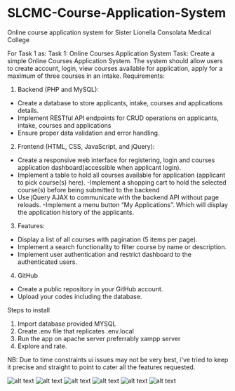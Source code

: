 # SLCMC-Course-Application-System
Online course application system for Sister Lionella Consolata Medical College

For Task 1 as:
Task 1: Online Courses Application System
Task: Create a simple Online Courses Application System. The system should allow users to create
account, login, view courses available for application, apply for a maximum of three courses in an intake.
Requirements:
1. Backend (PHP and MySQL):
- Create a database to store applicants, intake, courses and applications details.
- Implement RESTful API endpoints for CRUD operations on applicants, intake, courses and
applications
- Ensure proper data validation and error handling.
2. Frontend (HTML, CSS, JavaScript, and jQuery):
- Create a responsive web interface for registering, login and courses application dashboard(accessible
when applicant login).
- Implement a table to hold all courses available for application (applicant to pick course(s) here).
-Implement a shopping cart to hold the selected course(s) before being submitted to the backend
- Use jQuery AJAX to communicate with the backend API without page reloads.
-Implement a menu button “My Applications”. Which will display the application history of the applicants.
3. Features:
- Display a list of all courses with pagination (5 items per page).
- Implement a search functionality to filter course by name or description.
- Implement user authentication and restrict dashboard to the authenticated users.
4. GitHub
- Create a public repository in your GitHub account.
- Upload your codes including the database.

Steps to install

1. Import database provided MYSQL
2. Create .env file that replicates .env.local
3. Run the app on apache server preferrably xampp server
5. Explore and rate.

NB: Due to time constraints ui issues may not be very best, i've tried to keep it precise and straight to point to cater all the features requested.

![alt text](./public/assets/images/tests/Screenshot_20241020-231501.png) ![alt text](./public/assets/images/tests/Screenshot_20241020-231514.png)
![alt text](./public/assets/images/tests/Screenshot_20241020-231525.png) ![alt text](./public/assets/images/tests/creenshot_20241020-231601.png)
![alt text](./public/assets/images/tests/Screenshot_20241020-231622.png) ![alt text](./public/assets/images/tests/Screenshot_20241020-231716.png)